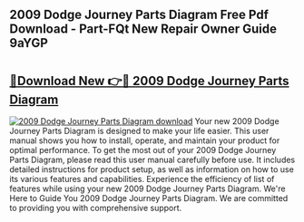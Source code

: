 ## 2009 Dodge Journey Parts Diagram Free Pdf Download - Part-FQt New Repair Owner Guide 9aYGP

# <h2><a href="http://dfsm5h.blite.top/?on=2009+Dodge+Journey+Parts+Diagram">🔗Download New 👉🔴 2009 Dodge Journey Parts Diagram</a></h2>

[![2009 Dodge Journey Parts Diagram download](https://i.imgur.com/lujVjoI.png)](http://dfsm5h.blite.top/?on=2009+Dodge+Journey+Parts+Diagram)
Your new 2009 Dodge Journey Parts Diagram is designed to make your life easier. This user manual shows you how to install, operate, and maintain your product for optimal performance. To get the most out of your 2009 Dodge Journey Parts Diagram, please read this user manual carefully before use. It includes detailed instructions for product setup, as well as information on how to use its various features and capabilities. Experience the efficiency of list of features while using your new 2009 Dodge Journey Parts Diagram. We're Here to Guide You 2009 Dodge Journey Parts Diagram. We are committed to providing you with comprehensive support.
